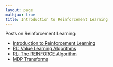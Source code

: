 ```yaml
---
layout: page
mathjax: true
title: Introduction to Reinforcement Learning
---
```


Posts on Reinforcement Learning:

- [Introduction to Reinforcement Learning](/machine_learning/2021/02/13/introduction_to_machine_learning/)
- [RL: Value Learning Algorithms](/machine_learning/2021/02/14/value_learning_algorithms/)
- [RL: The REINFORCE Algorithm](/machine_learning/2021/02/14/reinforce/)
- [MDP Transforms](/machine_learning/2021/02/19/mdp-transforms/)

